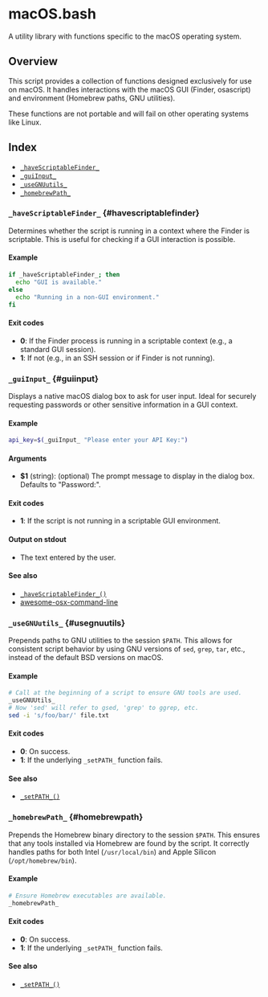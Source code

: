 # macOS.bash

A utility library with functions specific to the macOS operating system.

## Overview

This script provides a collection of functions designed exclusively for use
on macOS. It handles interactions with the macOS GUI (Finder, osascript)
and environment (Homebrew paths, GNU utilities).

These functions are not portable and will fail on other operating systems like Linux.

## Index

* [`_haveScriptableFinder_`](#havescriptablefinder)
* [`_guiInput_`](#guiinput)
* [`_useGNUutils_`](#usegnuutils)
* [`_homebrewPath_`](#homebrewpath)

### `_haveScriptableFinder_` {#havescriptablefinder}

Determines whether the script is running in a context where the Finder is scriptable.
This is useful for checking if a GUI interaction is possible.

#### Example

```bash
if _haveScriptableFinder_; then
  echo "GUI is available."
else
  echo "Running in a non-GUI environment."
fi
```

#### Exit codes

- **0**: If the Finder process is running in a scriptable context (e.g., a standard GUI session).
- **1**: If not (e.g., in an SSH session or if Finder is not running).

### `_guiInput_` {#guiinput}

Displays a native macOS dialog box to ask for user input.
Ideal for securely requesting passwords or other sensitive information in a GUI context.

#### Example

```bash
api_key=$(_guiInput_ "Please enter your API Key:")
```

#### Arguments

- **\$1** (string): (optional) The prompt message to display in the dialog box. Defaults to "Password:".

#### Exit codes

- **1**: If the script is not running in a scriptable GUI environment.

#### Output on stdout

- The text entered by the user.

#### See also

- [`_haveScriptableFinder_()`](#havescriptablefinder)
- [awesome-osx-command-line](https://github.com/herrbischoff/awesome-osx-command-line/blob/master/functions.md)

### `_useGNUutils_` {#usegnuutils}

Prepends paths to GNU utilities to the session `$PATH`.
This allows for consistent script behavior by using GNU versions of `sed`, `grep`, `tar`, etc.,
instead of the default BSD versions on macOS.

#### Example

```bash
# Call at the beginning of a script to ensure GNU tools are used.
_useGNUUtils_
# Now 'sed' will refer to gsed, 'grep' to ggrep, etc.
sed -i 's/foo/bar/' file.txt
```

#### Exit codes

- **0**: On success.
- **1**: If the underlying `_setPATH_` function fails.

#### See also

- [`_setPATH_()`](#setpath)

### `_homebrewPath_` {#homebrewpath}

Prepends the Homebrew binary directory to the session `$PATH`.
This ensures that any tools installed via Homebrew are found by the script.
It correctly handles paths for both Intel (`/usr/local/bin`) and Apple Silicon (`/opt/homebrew/bin`).

#### Example

```bash
# Ensure Homebrew executables are available.
_homebrewPath_
```

#### Exit codes

- **0**: On success.
- **1**: If the underlying `_setPATH_` function fails.

#### See also

- [`_setPATH_()`](#setpath)

